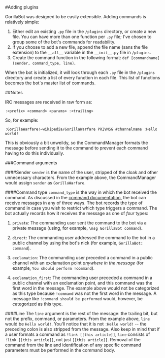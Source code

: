 #Adding plugins

GorillaBot was designed to be easily extensible. Adding commands is relatively simple:

1. Either edit an existing `.py` file in the `/plugins` directory, or create a new file. You can have more than one function per `.py` file; I've chosen to group some of the bot's commands for readability.
2. If you choose to add a new file, append the file name (sans the file extension) to the `__all__` variable in the `__init__.py` file in `/plugins`.
3. Create the command function in the following format: `def [commandname](sender, command_type, line)`.

When the bot is initialized, it will look through each `.py` file in the `/plugins` directory and create a list of every function in each file. This list of functions becomes the bot's master list of commands.

##Notes

IRC messages are received in raw form as:

    :<prefix> <command> <params> :<trailing>
    
So, for example:

    :GorillaWarfare!~wikipedia/GorillaWarfare PRIVMSG #channelname :Hello world!

This is obviously a bit unweildy, so the CommandManager formats the message before sending it to the command to prevent each command having to do this individually.

###Command arguments

####Sender
`sender` is the name of the user, stripped of the cloak and other unnecessary characters. From the example above, the CommandManager would assign `sender` as `GorillaWarfare`.

####Command type
`command_type` is the way in which the bot received the command. As discussed in the [command documentation](https://github.com/mollywhite/GorillaBot/blob/development/docs/commands.md), the bot can receive messages in any of three ways. The bot records the type of command in case you wish to restrict which type triggers a command. The bot actually records how it receives the message as one of _four_ types:

1. `private`: The commanding user sent the command to the bot via a private message (using, for example, `\msg GorillaBot command`).

2. `direct`: The commanding user addressed the command to the bot in a public channel by using the bot's nick (for example, `GorillaBot: command`).

3. `exclamation`: The commanding user preceded a command in a public channel with an exclamation point _anywhere in the message_ (for example, ``You should perform !command``).

4. `exclamation_first`: The commanding user preceded a command in a public channel with an exclamation point, and this command was the first word in the message. The example above would not be categorized as this type because `!command` was not the first word in the message. A message like `!command should be performed` would, however, be categorized as this type.

####Line
The `line` argument is the rest of the message: the trailing bit, but not the prefix, command, or parameters. From the example above, `line` would be `Hello world!`. You'll notice that it is not `:Hello world!` -- the preceding colon is also stripped from the message. Also keep in mind that if a user formats a command as `!link [[this article]]`, `line` consists of `!link [[this article]]`, not just `[[this article]]`. Removal of the command from the line and identification of any specific command parameters must be performed in the command body.
